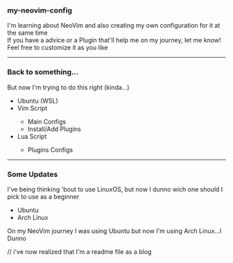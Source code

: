 <h3>my-neovim-config</h3>
<p>I'm learning about NeoVim and also creating my own configuration for it at the same time<br>If you have a advice or a Plugin that'll help me on my journey, let me know!<br>Feel free to customize it as you like</p>
<hr>

<h3>Back to something...</h3><!--thru, jun 29-->
<p>But now I'm trying to do this right (kinda...)</p>
<ul>
  <li>Ubuntu (WSL)</li>
  <li>Vim Script</li>
  <ul>
    <li>Main Configs</li>
    <li>Install/Add Plugins</li>
  </ul>
  <li>Lua Script</li>
    <ul>
      <li>Plugins Configs</li>
    </ul>
</ul>
<hr>

<h3>Some Updates</h3>
<p>I've being thinking 'bout to use LinuxOS, but now I dunno wich one should I pick to use as a beginner</p>
<ul>
  <li>Ubuntu</li>
  <li>Arch Linux</li>
</ul>
<p>On my NeoVim journey I was using Ubuntu but now I'm using Arch Linux...I Dunno</p> 
  // i've now realized that I'm a readme file as a blog
